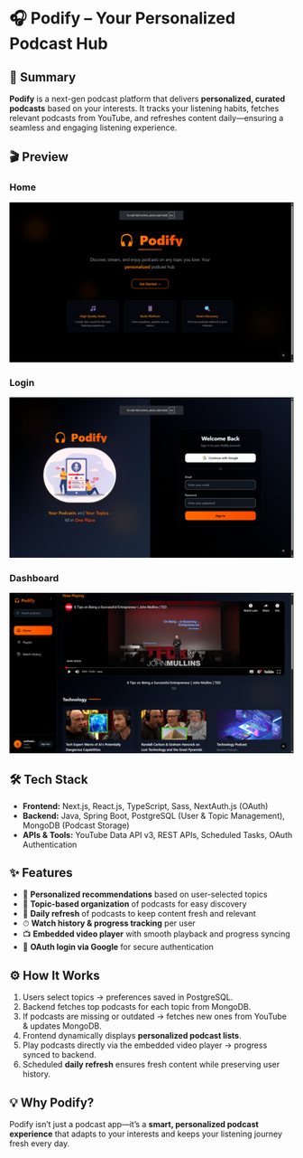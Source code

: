 # 🎧 Podify – Your Personalized Podcast Hub

## 🚀 Summary

**Podify** is a next-gen podcast platform that delivers **personalized, curated podcasts** based on your interests. It tracks your listening habits, fetches relevant podcasts from YouTube, and refreshes content daily—ensuring a seamless and engaging listening experience.

## 🎬 Preview
### Home
![Podify Preview](client/public/image1.png)

### Login
![Podify Preview](client/public/image2.png)

### Dashboard
![Podify Preview](client/public/image3.png)

## 🛠 Tech Stack

- **Frontend:** Next.js, React.js, TypeScript, Sass, NextAuth.js (OAuth)
- **Backend:** Java, Spring Boot, PostgreSQL (User & Topic Management), MongoDB (Podcast Storage)
- **APIs & Tools:** YouTube Data API v3, REST APIs, Scheduled Tasks, OAuth Authentication

## ✨ Features

- 🎯 **Personalized recommendations** based on user-selected topics
- 📂 **Topic-based organization** of podcasts for easy discovery
- 🔄 **Daily refresh** of podcasts to keep content fresh and relevant
- ⏱ **Watch history & progress tracking** per user
- 📺 **Embedded video player** with smooth playback and progress syncing
- 🔐 **OAuth login via Google** for secure authentication

## ⚙️ How It Works

1. Users select topics → preferences saved in PostgreSQL.
2. Backend fetches top podcasts for each topic from MongoDB.
3. If podcasts are missing or outdated → fetches new ones from YouTube & updates MongoDB.
4. Frontend dynamically displays **personalized podcast lists**.
5. Play podcasts directly via the embedded video player → progress synced to backend.
6. Scheduled **daily refresh** ensures fresh content while preserving user history.

## 💡 Why Podify?

Podify isn’t just a podcast app—it’s a **smart, personalized podcast experience** that adapts to your interests and keeps your listening journey fresh every day.
